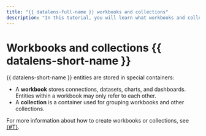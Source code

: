```yaml
---
title: "{{ datalens-full-name }} workbooks and collections"
description: "In this tutorial, you will learn what workbooks and collections are, what specifics they have, and how to get started with them."
---
```


# Workbooks and collections {{ datalens-short-name }}



{{ datalens-short-name }} entities are stored in special containers:

* A **workbook** stores connections, datasets, charts, and dashboards. Entities within a workbook may only refer to each other.
* A **collection** is a container used for grouping workbooks and other collections.

For more information about how to create workbooks or collections, see [{#T}](./workbooks-collections-create.md).

